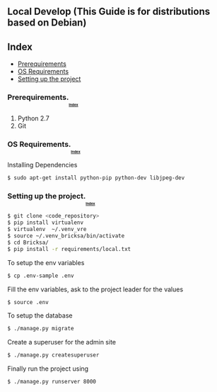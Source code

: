Local Develop (This Guide is for distributions based on Debian)
------

## <a name="index"></a> Index

* [Prerequirements](#pre-requirements)
* [OS Requirements](#os-requirements)
* [Setting up the project](#project-setup)

### <a name="pre-requirements"></a> Prerequirements.<sub><sub><sub><sub>[Index](#index)</sub></sub></sub></sub>

1. Python 2.7
2. Git

### <a name="os-requirements"></a> OS Requirements.<sub><sub><sub><sub>[Index](#index)</sub></sub></sub></sub>

Installing Dependencies

```bash
$ sudo apt-get install python-pip python-dev libjpeg-dev
```

### <a name="project-setup"></a> Setting up the project.<sub><sub><sub><sub>[Index](#index)</sub></sub></sub></sub>

```bash
$ git clone <code_repository>
$ pip install virtualenv
$ virtualenv  ~/.venv_vre
$ source ~/.venv_bricksa/bin/activate
$ cd Bricksa/
$ pip install -r requirements/local.txt
```

To setup the env variables

```bash
$ cp .env-sample .env
```

Fill the env variables, ask to the project leader for the values

```bash
$ source .env
```

To setup the database

```bash
$ ./manage.py migrate
```

Create a superuser for the admin site

```bash
$ ./manage.py createsuperuser
```

Finally run the project using

```bash
$ ./manage.py runserver 8000
```
